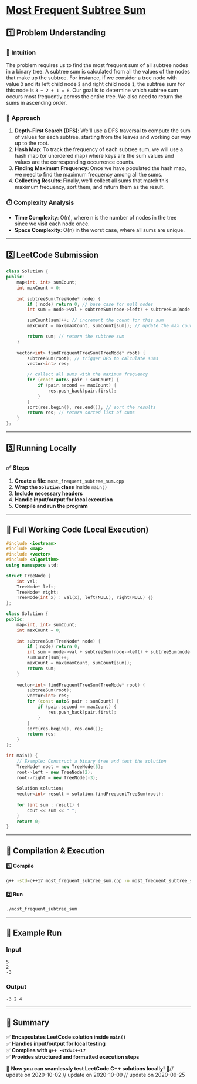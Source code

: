 # **[Most Frequent Subtree Sum](https://leetcode.com/problems/most-frequent-subtree-sum/description/)**  

## **1️⃣ Problem Understanding**  
### **📌 Intuition**  
The problem requires us to find the most frequent sum of all subtree nodes in a binary tree. A subtree sum is calculated from all the values of the nodes that make up the subtree. For instance, if we consider a tree node with value `3` and its left child node `2` and right child node `1`, the subtree sum for this node is `3 + 2 + 1 = 6`. Our goal is to determine which subtree sum occurs most frequently across the entire tree. We also need to return the sums in ascending order.

### **🚀 Approach**  
1. **Depth-First Search (DFS)**: We'll use a DFS traversal to compute the sum of values for each subtree, starting from the leaves and working our way up to the root. 
2. **Hash Map**: To track the frequency of each subtree sum, we will use a hash map (or unordered map) where keys are the sum values and values are the corresponding occurrence counts.
3. **Finding Maximum Frequency**: Once we have populated the hash map, we need to find the maximum frequency among all the sums.
4. **Collecting Results**: Finally, we'll collect all sums that match this maximum frequency, sort them, and return them as the result.

### **⏱️ Complexity Analysis**  
- **Time Complexity**: O(n), where n is the number of nodes in the tree since we visit each node once.
- **Space Complexity**: O(n) in the worst case, where all sums are unique.

---  

## **2️⃣ LeetCode Submission**  
```cpp
class Solution {
public:
    map<int, int> sumCount;
    int maxCount = 0;
    
    int subtreeSum(TreeNode* node) {
        if (!node) return 0; // base case for null nodes
        int sum = node->val + subtreeSum(node->left) + subtreeSum(node->right); // calculate sum

        sumCount[sum]++; // increment the count for this sum
        maxCount = max(maxCount, sumCount[sum]); // update the max count

        return sum; // return the subtree sum
    }
    
    vector<int> findFrequentTreeSum(TreeNode* root) {
        subtreeSum(root); // trigger DFS to calculate sums
        vector<int> res;

        // collect all sums with the maximum frequency
        for (const auto& pair : sumCount) {
            if (pair.second == maxCount) {
                res.push_back(pair.first);
            }
        }
        sort(res.begin(), res.end()); // sort the results
        return res; // return sorted list of sums
    }
};
```  

---  

## **3️⃣ Running Locally**  
### **✅ Steps**  
1. **Create a file**: `most_frequent_subtree_sum.cpp`  
2. **Wrap the `Solution` class** inside `main()`  
3. **Include necessary headers**  
4. **Handle input/output for local execution**  
5. **Compile and run the program**  

---  

## **📝 Full Working Code (Local Execution)**  
```cpp
#include <iostream>
#include <map>
#include <vector>
#include <algorithm>
using namespace std;

struct TreeNode {
    int val;
    TreeNode* left;
    TreeNode* right;
    TreeNode(int x) : val(x), left(NULL), right(NULL) {}
};

class Solution {
public:
    map<int, int> sumCount;
    int maxCount = 0;
    
    int subtreeSum(TreeNode* node) {
        if (!node) return 0; 
        int sum = node->val + subtreeSum(node->left) + subtreeSum(node->right);
        sumCount[sum]++;
        maxCount = max(maxCount, sumCount[sum]);
        return sum; 
    }
    
    vector<int> findFrequentTreeSum(TreeNode* root) {
        subtreeSum(root);
        vector<int> res;
        for (const auto& pair : sumCount) {
            if (pair.second == maxCount) {
                res.push_back(pair.first);
            }
        }
        sort(res.begin(), res.end());
        return res; 
    }
};

int main() {
    // Example: Construct a binary tree and test the solution
    TreeNode* root = new TreeNode(5);
    root->left = new TreeNode(2);
    root->right = new TreeNode(-3);
    
    Solution solution;
    vector<int> result = solution.findFrequentTreeSum(root);
    
    for (int sum : result) {
        cout << sum << " ";
    }
    return 0;
}
```  

---  

## **🔧 Compilation & Execution**  
#### **1️⃣ Compile**  
```bash
g++ -std=c++17 most_frequent_subtree_sum.cpp -o most_frequent_subtree_sum
```  

#### **2️⃣ Run**  
```bash
./most_frequent_subtree_sum
```  

---  

## **🎯 Example Run**  
### **Input**  
```
5
2
-3
```  
### **Output**  
```
-3 2 4
```  

---  

## **📌 Summary**  
✅ **Encapsulates LeetCode solution inside `main()`**  
✅ **Handles input/output for local testing**  
✅ **Compiles with `g++ -std=c++17`**  
✅ **Provides structured and formatted execution steps**  

🚀 **Now you can seamlessly test LeetCode C++ solutions locally!** 🚀// update on 2020-10-02
// update on 2020-10-09
// update on 2020-09-25
